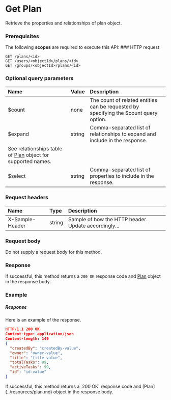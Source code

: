 # Get Plan

Retrieve the properties and relationships of plan object.
### Prerequisites
The following **scopes** are required to execute this API: ### HTTP request
<!-- { "blockType": "ignored" } -->
```http
GET /plans/<id>
GET /users/<objectId>/plans/<id>
GET /groups/<objectId>/plans/<id>
```
### Optional query parameters
|Name|Value|Description|
|:---------------|:--------|:-------|
|$count|none|The count of related entities can be requested by specifying the $count query option.|
|$expand|string|Comma-separated list of relationships to expand and include in the response. 
See relationships table of [Plan](../resources/plan.md) object for supported names. |
|$select|string|Comma-separated list of properties to include in the response.|

### Request headers
| Name       | Type | Description|
|:-----------|:------|:----------|
| X-Sample-Header  | string  | Sample of how the HTTP header. Update accordingly...|

### Request body
Do not supply a request body for this method.
### Response
If successful, this method returns a `200 OK` response code and [Plan](../resources/plan.md) object in the response body.
### Example
##### Response
Here is an example of the response.
<!-- {
  "blockType": "response",
  "truncated": false,
  "@odata.type": "plan"
} -->
```json
HTTP/1.1 200 OK
Content-type: application/json
Content-length: 149
{
  "createdBy": "createdBy-value",
  "owner": "owner-value",
  "title": "title-value",
  "totalTasks": 99,
  "activeTasks": 99,
  "id": "id-value"
}
```

<!-- uuid: f3ed914b-eff3-4046-8e13-4b818b977626
2015-10-14 23:39:38 UTC -->
<!-- {
  "type": "#page.annotation",
  "description": "Get Plan",
  "keywords": "",
  "section": "documentation",
  "tocPath": ""
}-->If successful, this method returns a `200 OK` response code and [Plan](../resources/plan.md) object in the response body.
